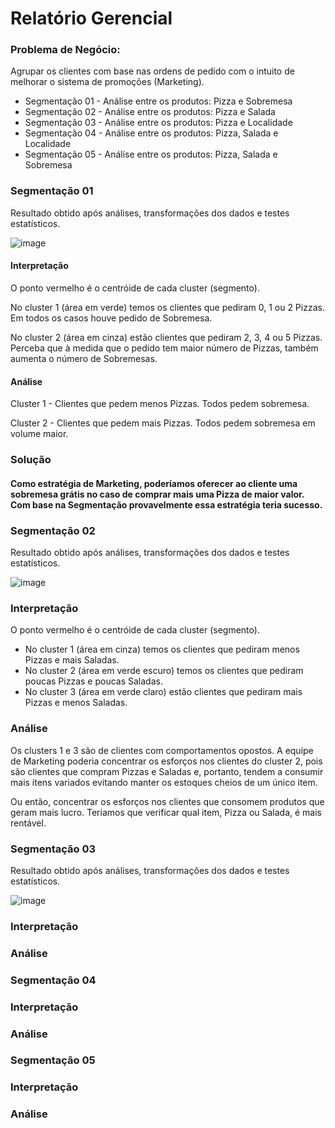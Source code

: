 # Relatório Gerencial

### Problema de Negócio: 

Agrupar os clientes com base nas ordens de pedido com o intuito de melhorar o sistema de promoções (Marketing).

- Segmentação 01 - Análise entre os produtos: Pizza e Sobremesa
- Segmentação 02 - Análise entre os produtos: Pizza e Salada
- Segmentação 03 - Análise entre os produtos: Pizza e Localidade
- Segmentação 04 - Análise entre os produtos: Pizza, Salada e Localidade
- Segmentação 05 - Análise entre os produtos: Pizza, Salada e Sobremesa

### Segmentação 01

Resultado obtido após análises, transformações dos dados e testes estatísticos.

![image](https://user-images.githubusercontent.com/119424591/206945940-b95fec20-2fb2-4cd5-b74b-12552cf16ece.png)

#### Interpretação

O ponto vermelho é o centróide de cada cluster (segmento).

No cluster 1 (área em verde) temos os clientes que pediram 0, 1 ou 2 Pizzas. Em todos os casos houve pedido de Sobremesa.

No cluster 2 (área em cinza) estão clientes que pediram 2, 3, 4 ou 5 Pizzas. Perceba que à medida que o pedido tem maior número de Pizzas, também aumenta o número de Sobremesas.

#### Análise

Cluster 1 - Clientes que pedem menos Pizzas. Todos pedem sobremesa.

Cluster 2 - Clientes que pedem mais Pizzas. Todos pedem sobremesa em volume maior.

### Solução

#### Como estratégia de Marketing, poderíamos oferecer ao cliente uma sobremesa grátis no caso de comprar mais uma Pizza de maior valor. Com base na Segmentação provavelmente essa estratégia teria sucesso.


### Segmentação 02

Resultado obtido após análises, transformações dos dados e testes estatísticos.

![image](https://user-images.githubusercontent.com/119424591/206946883-50e5adb0-6e97-4acf-8cee-2b274bcaecb6.png)

### Interpretação

O ponto vermelho é o centróide de cada cluster (segmento).

- No cluster 1 (área em cinza) temos os clientes que pediram menos Pizzas e mais Saladas.
- No cluster 2 (área em verde escuro) temos os clientes que pediram poucas Pizzas e poucas Saladas.
- No cluster 3 (área em verde claro) estão clientes que pediram mais Pizzas e menos Saladas.

### Análise

Os clusters 1 e 3 são de clientes com comportamentos opostos. A equipe de Marketing poderia concentrar os esforços nos clientes do cluster 2, pois são clientes que compram Pizzas e Saladas e, portanto, tendem a consumir mais itens variados evitando manter os estoques cheios de um único item.

Ou então, concentrar os esforços nos clientes que consomem produtos que geram mais lucro. Teríamos que verificar qual item, Pizza ou Salada, é mais rentável.

### Segmentação 03

Resultado obtido após análises, transformações dos dados e testes estatísticos.

![image](https://user-images.githubusercontent.com/119424591/206946935-ab9e8034-5090-4b6e-9c19-730fd929f218.png)

### Interpretação
### Análise

### Segmentação 04

### Interpretação
### Análise

### Segmentação 05

### Interpretação
### Análise
